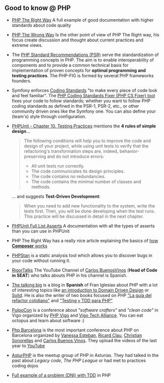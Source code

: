 ## Good to know @ PHP

- [PHP The Right Way](https://phptherightway.com/)  A full example of good documentation with higher standards about code quality

- [PHP The Wrong Way](https://phpthewrongway.com/) Is the other point of view of PHP The Right way, his focus create discussion and thought about current practices and extreme views.

- The [PHP Standard Recommendations (PSR)](https://www.php-fig.org/psr/) serve the standardization of programming concepts in PHP. The aim is to enable interoperability of components and to provide a common technical basis for implementation of proven concepts for **optimal programming and testing practices**. The PHP-FIG is formed by several PHP frameworks founders.

- Symfony enforces [Coding Standards](https://symfony.com/doc/current/contributing/code/standards.html) "to make every piece of code look and feel familiar". The [PHP Coding Standards Fixer (PHP CS Fixer) tool](https://github.com/FriendsOfPHP/PHP-CS-Fixer) fixes your code to follow standards; whether you want to follow PHP coding standards as defined in the PSR-1, PSR-2, etc., or other community driven ones like the Symfony one. You can also define your (team's) style through configuration.

- [PHPUnit - Chapter 10. Testing Practices](https://phpunit.de/manual/6.5/en/testing-practices.html) mentions the **4 rules of simple design**…

    > The following conditions will help you to improve the code and design of your project, while using unit tests to verify that the refactoring's transformation steps are, indeed, behavior-preserving and do not introduce errors:
    >
    > - All unit tests run correctly.
    > - The code communicates its design principles.
    > - The code contains no redundancies.
    > - The code contains the minimal number of classes and methods.

    … and suggests **Test-Driven Development**:

    > When you need to add new functionality to the system, write the tests first. Then, you will be done developing when the test runs. This practice will be discussed in detail in the next chapter.

- [PHPUnit Full List Asserts](https://phpunit.readthedocs.io/es/latest/assertions.html) A documentation with all the types of asserts than you can use in PHPUnit

- PHP The Right Way has a really nice article explaining the basics of [how **Composer** works](https://phptherightway.com/#composer_and_packagist)

- [PHPStan](https://github.com/phpstan/phpstan) is a static analysis tool which allows you to discover bugs in your code without running it.

- [RigorTalks](https://www.youtube.com/watch?v=aKcmbOZV9mA&list=PLfgj7DYkKH3Cd8bdu5SIHGYXh_bPV2idP) The YouTube Channel of [Carlos BuenosVinos](https://twitter.com/buenosvinos) (**Head of Code in SEAT**) who talks abouts PHP in his channel is Spanish. 

- [The talking big](https://franiglesias.github.io/) is a blog in **Spanish** of Fran Iglesias about PHP with a lot of interesting topics like [an introduction to Domain Driven Design](https://franiglesias.github.io/ddd-intro/) or [Solid](https://franiglesias.github.io/principios-solid/). He is also the writer of two books focused on PHP ["La guía del refactor cotidiano"](https://leanpub.com/refactorcotidiano) and ["Testing y TDD para PHP"](https://leanpub.com/testingytddparaphp)

- [PulpoCon](https://pulpocon.es/) is a conference about *"software crafters"* and *"clean code"* in Vigo organized by [PHP Vigo](https://phpvigo.com/) and [Vigo Tech Alliance](https://vigotech.org/). You can eat octopus and learn about software :)

- [Php Barcelona](https://php.barcelona/) is the most important conference about PHP on Barcelona organized by [Vanessa Esteban](https://twitter.com/vetardaguila), [Ricard Clau](https://twitter.com/ricardclau), [Christian Sonorellas](https://twitter.com/theunic) and [Carlos Buenos Vinos](https://twitter.com/buenosvinos). They upload the videos of the last year to [YouTube](https://www.youtube.com/channel/UCBqwZ_Nvu9gSyB3VP4p1wcA)

- [AsturPHP](https://www.meetup.com/es-ES/asturPHP/) is the meetup group of PHP in Asturias. They had talked in the past about *Legacy code*, *The PHP League* or had met to practices coding dojos

- [Full example of a problem (DNI) with TDD](https://franiglesias.github.io/iniciacion-tdd/) in PHP

